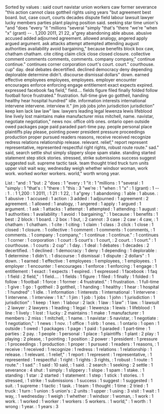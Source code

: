Sorted by values :
said court navistar union workers caw former severance "this action cannot class gottheil rights using years "but agreement best board. but, case court, courts decades dispute field labour lawsuit lawyer lucky members parties plant playing position said. seeking star time union's "and "does "every "it "millions "several "simply "that's "there "we're "when "x" (grant) -- . 1,200 2011, 21 22, a"grey abandoning able abuse. abusive accused added adjourned agreement. allowed analogy, angered apply argued argument. ask attacks attempt attempted attending august authorities availability avoid bargaining," because benefits block box caw, chatham chatham. cite citing claim click close closed closure. collective comment comments comments, comments. company company," continue continue." continues corner corporation court's court. court." courthouse. cup" day. deal debates decertified. declined democracy deny depending deplorable determine didn't. discourse dismissal dollars" down. earned effective employees employees, employees. employer encounter encourages enforce enforcing engage entitlement exact expects expired. expressed facebook faq field," field.... fields figure filed finally folded follow football force frustrated." frustration. full-time give go gottheil, handing healthy hear hospital hundred" idle. information interests international intervene intervene. interview it." jim job jobs john jurisdiction jurisdiction" keep ken lack law law" law. lawyers leading legal lewenza lewis lifeblood line lively lost maintains make manufacturer miss mitchell, name. navistar, negotiate negotiation," news nov. office olrb ones. ontario open outside owed packages page paid paraded part-time pay. people personal place plaintiffs play please, pointing power president pressure proceedings production proper pursued readers reasons, receive received recognize redress relations relationship release. relevant. relief," report represent representative, represented respectful right rights, robust route route." sad." said, search settle shut simply slippery slope spam stake. standing started statement step stick stories. stressed, strike submissions success suggest suggested suit. supreme tactic task. team thought tried truck turn units upper visit wait way, wednesday weigh whether windsor woman, work work. worked worker workers. world," worth wrong year. 

List :
"and : 1
"but : 2
"does : 1
"every : 1
"it : 1
"millions : 1
"several : 1
"simply : 1
"that's : 1
"there : 1
"this : 3
"we're : 1
"when : 1
"x" : 1
(grant) : 1
-- : 1
. : 1
1,200 : 1
2011, : 1
21 : 1
22, : 1
a"grey : 1
abandoning : 1
able : 1
abuse. : 1
abusive : 1
accused : 1
action : 3
added : 1
adjourned : 1
agreement : 2
agreement. : 1
allowed : 1
analogy, : 1
angered : 1
apply : 1
argued : 1
argument. : 1
ask : 1
attacks : 1
attempt : 1
attempted : 1
attending : 1
august : 1
authorities : 1
availability : 1
avoid : 1
bargaining," : 1
because : 1
benefits : 1
best : 2
block : 1
board. : 2
box : 1
but, : 2
cannot : 3
case : 2
caw : 4
caw, : 1
chatham : 1
chatham. : 1
cite : 1
citing : 1
claim : 1
class : 3
click : 1
close : 1
closed : 1
closure. : 1
collective : 1
comment : 1
comments : 1
comments, : 1
comments. : 1
company : 1
company," : 1
continue : 1
continue." : 1
continues : 1
corner : 1
corporation : 1
court : 5
court's : 1
court, : 2
court. : 1
court." : 1
courthouse. : 1
courts : 2
cup" : 1
day. : 1
deal : 1
debates : 1
decades : 2
decertified. : 1
declined : 1
democracy : 1
deny : 1
depending : 1
deplorable : 1
determine : 1
didn't. : 1
discourse : 1
dismissal : 1
dispute : 2
dollars" : 1
down. : 1
earned : 1
effective : 1
employees : 1
employees, : 1
employees. : 1
employer : 1
encounter : 1
encourages : 1
enforce : 1
enforcing : 1
engage : 1
entitlement : 1
exact : 1
expects : 1
expired. : 1
expressed : 1
facebook : 1
faq : 1
field : 2
field," : 1
field.... : 1
fields : 1
figure : 1
filed : 1
finally : 1
folded : 1
follow : 1
football : 1
force : 1
former : 4
frustrated." : 1
frustration. : 1
full-time : 1
give : 1
go : 1
gottheil : 3
gottheil, : 1
handing : 1
healthy : 1
hear : 1
hospital : 1
hundred" : 1
idle. : 1
information : 1
interests : 1
international : 1
intervene : 1
intervene. : 1
interview : 1
it." : 1
jim : 1
job : 1
jobs : 1
john : 1
jurisdiction : 1
jurisdiction" : 1
keep : 1
ken : 1
labour : 2
lack : 1
law : 1
law" : 1
law. : 1
lawsuit : 2
lawyer : 2
lawyers : 1
leading : 1
legal : 1
lewenza : 1
lewis : 1
lifeblood : 1
line : 1
lively : 1
lost : 1
lucky : 2
maintains : 1
make : 1
manufacturer : 1
members : 2
miss : 1
mitchell, : 1
name. : 1
navistar : 5
navistar, : 1
negotiate : 1
negotiation," : 1
news : 1
nov. : 1
office : 1
olrb : 1
ones. : 1
ontario : 1
open : 1
outside : 1
owed : 1
packages : 1
page : 1
paid : 1
paraded : 1
part-time : 1
parties : 2
pay. : 1
people : 1
personal : 1
place : 1
plaintiffs : 1
plant : 2
play : 1
playing : 2
please, : 1
pointing : 1
position : 2
power : 1
president : 1
pressure : 1
proceedings : 1
production : 1
proper : 1
pursued : 1
readers : 1
reasons, : 1
receive : 1
received : 1
recognize : 1
redress : 1
relations : 1
relationship : 1
release. : 1
relevant. : 1
relief," : 1
report : 1
represent : 1
representative, : 1
represented : 1
respectful : 1
right : 1
rights : 3
rights, : 1
robust : 1
route : 1
route." : 1
sad." : 1
said : 10
said, : 1
said. : 2
search : 1
seeking : 2
settle : 1
severance : 4
shut : 1
simply : 1
slippery : 1
slope : 1
spam : 1
stake. : 1
standing : 1
star : 2
started : 1
statement : 1
step : 1
stick : 1
stories. : 1
stressed, : 1
strike : 1
submissions : 1
success : 1
suggest : 1
suggested : 1
suit. : 1
supreme : 1
tactic : 1
task. : 1
team : 1
thought : 1
time : 2
tried : 1
truck : 1
turn : 1
union : 5
union's : 2
units : 1
upper : 1
using : 3
visit : 1
wait : 1
way, : 1
wednesday : 1
weigh : 1
whether : 1
windsor : 1
woman, : 1
work : 1
work. : 1
worked : 1
worker : 1
workers : 5
workers. : 1
world," : 1
worth : 1
wrong : 1
year. : 1
years : 3
